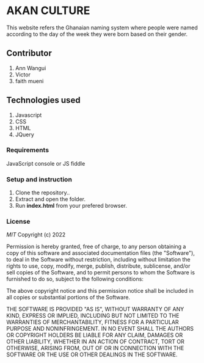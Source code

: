 # AKAN CULTURE

This website refers the Ghanaian naming system where people were named according to the day of the week they were born based on their gender.

## Contributor

1. Ann Wangui
2. Victor
3. faith mueni

## Technologies used

1. Javascript
2. CSS
3. HTML
4. JQuery

### Requirements

JavaScript console or JS fiddle

### Setup and instruction

1. Clone the repository..
2. Extract and open the folder.
3. Run **index.html** from your prefered browser.

### License

_MIT_
Copyright (c) 2022

Permission is hereby granted, free of charge, to any person obtaining a copy of this software and associated documentation files (the "Software"), to deal in the Software without restriction, including without limitation the rights to use, copy, modify, merge, publish, distribute, sublicense, and/or sell copies of the Software, and to permit persons to whom the Software is furnished to do so, subject to the following conditions:

The above copyright notice and this permission notice shall be included in all copies or substantial portions of the Software.

THE SOFTWARE IS PROVIDED "AS IS", WITHOUT WARRANTY OF ANY KIND, EXPRESS OR IMPLIED, INCLUDING BUT NOT LIMITED TO THE WARRANTIES OF MERCHANTABILITY, FITNESS FOR A PARTICULAR PURPOSE AND NONINFRINGEMENT. IN NO EVENT SHALL THE AUTHORS OR COPYRIGHT HOLDERS BE LIABLE FOR ANY CLAIM, DAMAGES OR OTHER LIABILITY, WHETHER IN AN ACTION OF CONTRACT, TORT OR OTHERWISE, ARISING FROM, OUT OF OR IN CONNECTION WITH THE SOFTWARE OR THE USE OR OTHER DEALINGS IN THE SOFTWARE.